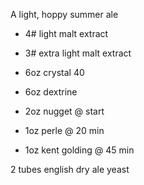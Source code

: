 A light, hoppy summer ale

* 4# light malt extract
* 3# extra light malt extract
* 6oz crystal 40
* 6oz dextrine

* 2oz nugget @ start
* 1oz perle @ 20 min
* 1oz kent golding @ 45 min

2 tubes english dry ale yeast

